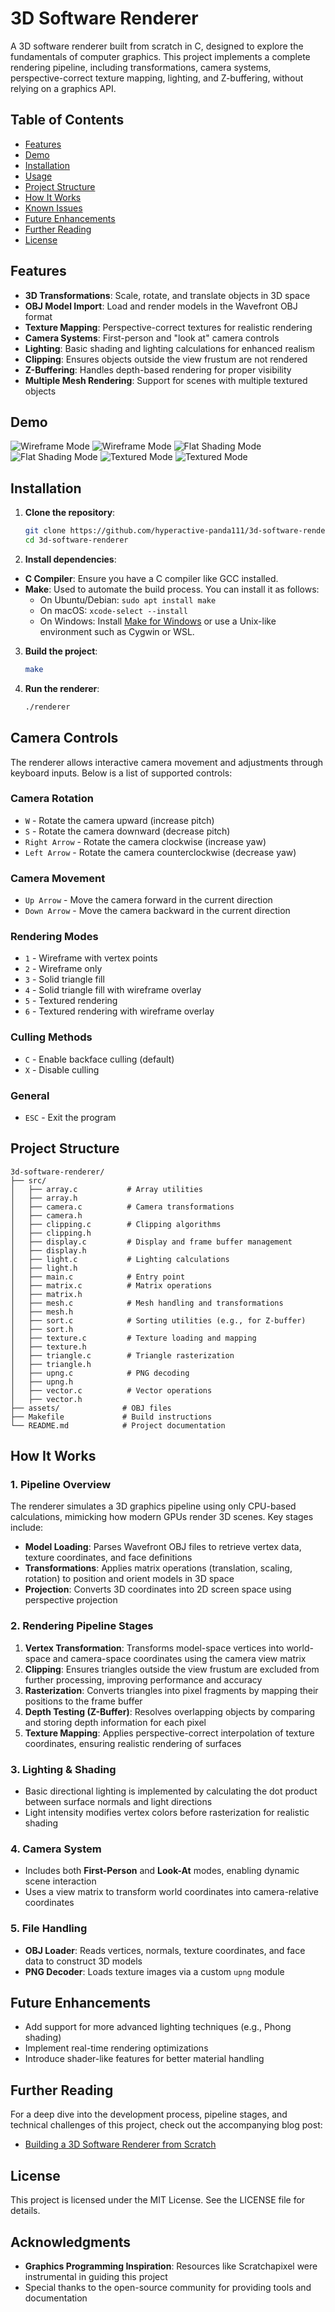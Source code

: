 # 3D Software Renderer

A 3D software renderer built from scratch in C, designed to explore the fundamentals of computer graphics. This project implements a complete rendering pipeline, including transformations, camera systems, perspective-correct texture mapping, lighting, and Z-buffering, without relying on a graphics API.

## Table of Contents

- [Features](#features)
- [Demo](#demo)
- [Installation](#installation)
- [Usage](#usage)
- [Project Structure](#project-structure)
- [How It Works](#how-it-works)
- [Known Issues](#known-issues)
- [Future Enhancements](#future-enhancements)
- [Further Reading](#further-reading)
- [License](#license)

## Features

- **3D Transformations**: Scale, rotate, and translate objects in 3D space
- **OBJ Model Import**: Load and render models in the Wavefront OBJ format
- **Texture Mapping**: Perspective-correct textures for realistic rendering
- **Camera Systems**: First-person and "look at" camera controls
- **Lighting**: Basic shading and lighting calculations for enhanced realism
- **Clipping**: Ensures objects outside the view frustum are not rendered
- **Z-Buffering**: Handles depth-based rendering for proper visibility
- **Multiple Mesh Rendering**: Support for scenes with multiple textured objects

## Demo
![Wireframe Mode](https://i.giphy.com/media/v1.Y2lkPTc5MGI3NjExNDlhMTRvOGYydWtiM3o4ZGVsbWJmb3U2NWlpdmljNzJydTB5YThtcyZlcD12MV9pbnRlcm5hbF9naWZfYnlfaWQmY3Q9Zw/eDzhgYbI9QNBqdBWM0/giphy.gif)
![Wireframe Mode](https://i.giphy.com/media/v1.Y2lkPTc5MGI3NjExOTg5ZnFvbmc5bWl5Zm80eTB1aXM3ODIxMTBkanh6ajI5YXBiY2ZkMCZlcD12MV9pbnRlcm5hbF9naWZfYnlfaWQmY3Q9Zw/nLr7jMBivNf5VcECJl/giphy.gif)
![Flat Shading Mode](https://i.giphy.com/media/v1.Y2lkPTc5MGI3NjExdW14b3V4OWRuYzJ5bHZ2bzBvdXU3bWhyeTB3ZzR0cjlzOGRmZWN1YiZlcD12MV9pbnRlcm5hbF9naWZfYnlfaWQmY3Q9Zw/O2IgnbVemdm7nsvSGi/giphy.gif)
![Flat Shading Mode](https://i.giphy.com/media/v1.Y2lkPTc5MGI3NjExNjdqMWM2NGF2dmN0bTNzZmU5dWYwcWlsaG9qMzZzbmJiN3dpaDZpNyZlcD12MV9pbnRlcm5hbF9naWZfYnlfaWQmY3Q9Zw/HhhSdDA9dUYijGsrrS/giphy.gif)
![Textured Mode](https://i.giphy.com/media/v1.Y2lkPTc5MGI3NjExOWJxa2Rtc3o4cWl3dG0zaXhwamJyZ2ViaXZkcnphdGttNG4xd3QyOSZlcD12MV9pbnRlcm5hbF9naWZfYnlfaWQmY3Q9Zw/4cjPaXFR6GZCXMkJih/giphy.gif)
![Textured Mode](https://i.giphy.com/media/v1.Y2lkPTc5MGI3NjExcjBlZ2s4d3I5YjR0emhkNmk3bnU5d24xaTcya3E3Y2Nicjk3anc0ZiZlcD12MV9pbnRlcm5hbF9naWZfYnlfaWQmY3Q9Zw/6YA3UVMR0PegQwpfEo/giphy.gif)

## Installation

1. **Clone the repository**:
   ```bash
   git clone https://github.com/hyperactive-panda111/3d-software-renderer.git
   cd 3d-software-renderer
   ```

2. **Install dependencies**:

- **C Compiler**: Ensure you have a C compiler like GCC installed.
- **Make**: Used to automate the build process. You can install it as follows:
  - On Ubuntu/Debian: `sudo apt install make`
  - On macOS: `xcode-select --install`
  - On Windows: Install [Make for Windows](http://gnuwin32.sourceforge.net/packages/make.htm) or use a Unix-like environment such as Cygwin or WSL.

3. **Build the project**:
   ```bash
   make
   ```

4. **Run the renderer**:
   ```bash
   ./renderer
   ```

## Camera Controls

The renderer allows interactive camera movement and adjustments through keyboard inputs. Below is a list of supported controls:

### Camera Rotation

- `W` - Rotate the camera upward (increase pitch)
- `S` - Rotate the camera downward (decrease pitch)
- `Right Arrow` - Rotate the camera clockwise (increase yaw)
- `Left Arrow` - Rotate the camera counterclockwise (decrease yaw)

### Camera Movement

- `Up Arrow` - Move the camera forward in the current direction
- `Down Arrow` - Move the camera backward in the current direction

### Rendering Modes

- `1` - Wireframe with vertex points
- `2` - Wireframe only
- `3` - Solid triangle fill
- `4` - Solid triangle fill with wireframe overlay
- `5` - Textured rendering
- `6` - Textured rendering with wireframe overlay

### Culling Methods

- `C` - Enable backface culling (default)
- `X` - Disable culling

### General

- `ESC` - Exit the program
## Project Structure

```
3d-software-renderer/
├── src/
│   ├── array.c           # Array utilities
│   ├── array.h
│   ├── camera.c          # Camera transformations
│   ├── camera.h
│   ├── clipping.c        # Clipping algorithms
│   ├── clipping.h
│   ├── display.c         # Display and frame buffer management
│   ├── display.h
│   ├── light.c           # Lighting calculations
│   ├── light.h
│   ├── main.c            # Entry point
│   ├── matrix.c          # Matrix operations
│   ├── matrix.h
│   ├── mesh.c            # Mesh handling and transformations
│   ├── mesh.h
│   ├── sort.c            # Sorting utilities (e.g., for Z-buffer)
│   ├── sort.h
│   ├── texture.c         # Texture loading and mapping
│   ├── texture.h
│   ├── triangle.c        # Triangle rasterization
│   ├── triangle.h
│   ├── upng.c            # PNG decoding
│   ├── upng.h
│   ├── vector.c          # Vector operations
│   ├── vector.h
├── assets/              # OBJ files
├── Makefile             # Build instructions
└── README.md            # Project documentation

```

## How It Works

### 1. Pipeline Overview

The renderer simulates a 3D graphics pipeline using only CPU-based calculations, mimicking how modern GPUs render 3D scenes. Key stages include:

- **Model Loading**: Parses Wavefront OBJ files to retrieve vertex data, texture coordinates, and face definitions
- **Transformations**: Applies matrix operations (translation, scaling, rotation) to position and orient models in 3D space
- **Projection**: Converts 3D coordinates into 2D screen space using perspective projection

### 2. Rendering Pipeline Stages

1. **Vertex Transformation**: Transforms model-space vertices into world-space and camera-space coordinates using the camera view matrix
2. **Clipping**: Ensures triangles outside the view frustum are excluded from further processing, improving performance and accuracy
3. **Rasterization**: Converts triangles into pixel fragments by mapping their positions to the frame buffer
4. **Depth Testing (Z-Buffer)**: Resolves overlapping objects by comparing and storing depth information for each pixel
5. **Texture Mapping**: Applies perspective-correct interpolation of texture coordinates, ensuring realistic rendering of surfaces

### 3. Lighting & Shading

- Basic directional lighting is implemented by calculating the dot product between surface normals and light directions
- Light intensity modifies vertex colors before rasterization for realistic shading

### 4. Camera System

- Includes both **First-Person** and **Look-At** modes, enabling dynamic scene interaction
- Uses a view matrix to transform world coordinates into camera-relative coordinates

### 5. File Handling

- **OBJ Loader**: Reads vertices, normals, texture coordinates, and face data to construct 3D models
- **PNG Decoder**: Loads texture images via a custom `upng` module

## Future Enhancements

- Add support for more advanced lighting techniques (e.g., Phong shading)
- Implement real-time rendering optimizations
- Introduce shader-like features for better material handling

## Further Reading

For a deep dive into the development process, pipeline stages, and technical challenges of this project, check out the accompanying blog post:

- [Building a 3D Software Renderer from Scratch](https://your-blog-link.com)

## License

This project is licensed under the MIT License. See the LICENSE file for details.

## Acknowledgments

- **Graphics Programming Inspiration**: Resources like Scratchapixel were instrumental in guiding this project
- Special thanks to the open-source community for providing tools and documentation
